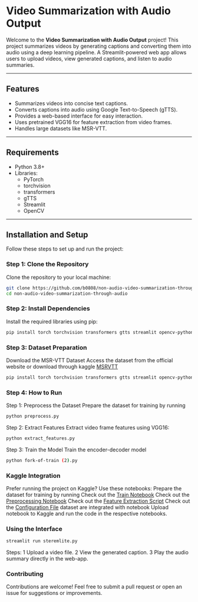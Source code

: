 # Video Summarization with Audio Output

Welcome to the **Video Summarization with Audio Output** project! This project summarizes videos by generating captions and converting them into audio using a deep learning pipeline. A Streamlit-powered web app allows users to upload videos, view generated captions, and listen to audio summaries.

---

## Features
- Summarizes videos into concise text captions.
- Converts captions into audio using Google Text-to-Speech (gTTS).
- Provides a web-based interface for easy interaction.
- Uses pretrained VGG16 for feature extraction from video frames.
- Handles large datasets like MSR-VTT.

---

## Requirements
- Python 3.8+
- Libraries: 
  - PyTorch
  - torchvision
  - transformers
  - gTTS
  - Streamlit
  - OpenCV

---

## Installation and Setup

Follow these steps to set up and run the project:

### Step 1: Clone the Repository
Clone the repository to your local machine:
```bash
git clone https://github.com/b0808/non-audio-video-summarization-through-audio.git
cd non-audio-video-summarization-through-audio
```

### Step 2: Install Dependencies
Install the required libraries using pip:
```bash
pip install torch torchvision transformers gtts streamlit opencv-python-headless
```
### Step 3: Dataset Preparation
Download the MSR-VTT Dataset
Access the dataset from the official website or download through kaggle [MSRVTT](https://https://www.kaggle.com/datasets/vishnutheepb/msrvtt)
```bash
pip install torch torchvision transformers gtts streamlit opencv-python-headless
```
### Step 4: How to Run
Step 1: Preprocess the Dataset
Prepare the dataset for training by running
```bash
python preprocess.py
```
Step 2: Extract Features
Extract video frame features using VGG16:
```bash
python extract_features.py
```
Step 3: Train the Model
Train the encoder-decoder model
```bash
python fork-of-train (2).py
```
### Kaggle Integration
Prefer running the project on Kaggle? Use these notebooks:
Prepare the dataset for training by running
Check out the [Train Notebook](https://www.kaggle.com/code/bhaveshsandbhor/fork-of-train)
Check out the [Preprocessing Notebook](https://www.kaggle.com/code/bhaveshsandbhor/preprocess) 
Check out the [Feature Extraction Script](https://www.kaggle.com/code/bhaveshsandbhor/extract-features)
Check out the [Configuration File](https://www.kaggle.com/code/bhaveshsandbhor/config) 
dataset are integrated with notebook
Upload notebook to Kaggle and run the code in the respective notebooks.

###  Using the Interface
```bash
streamlit run steremlite.py
```
Steps:
1 Upload a video file.
2 View the generated caption.
3 Play the audio summary directly in the web-app.
### Contributing
Contributions are welcome! Feel free to submit a pull request or open an issue for suggestions or improvements.
